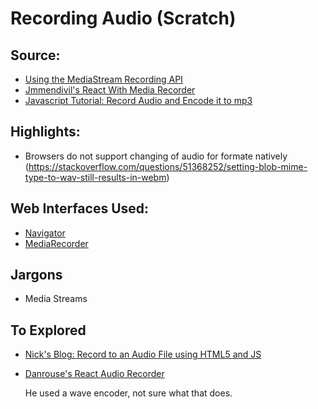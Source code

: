 # Recording Audio (Scratch)

## Source:
* [Using the MediaStream Recording API
](https://developer.mozilla.org/en-US/docs/Web/API/MediaStream_Recording_API/Using_the_MediaStream_Recording_API)
* [Jmmendivil's React With Media Recorder](https://github.com/jmmendivil/react-with-media-recorder/blob/master/src/WithMediaRecorder.js)
* [Javascript Tutorial: Record Audio and Encode it to mp3](https://medium.com/jeremy-gottfrieds-tech-blog/javascript-tutorial-record-audio-and-encode-it-to-mp3-2eedcd466e78)

## Highlights:
* Browsers do not support changing of audio for formate natively (https://stackoverflow.com/questions/51368252/setting-blob-mime-type-to-wav-still-results-in-webm)

## Web Interfaces Used:
* [Navigator](https://developer.mozilla.org/en-US/docs/Web/API/Navigator)
* [MediaRecorder](https://developer.mozilla.org/en-US/docs/Web/API/MediaRecorder)

## Jargons
* Media Streams

## To Explored
* [Nick's Blog: Record to an Audio File using HTML5 and JS ](https://air.ghost.io/recording-to-an-audio-file-using-html5-and-js/)
* [Danrouse's React Audio Recorder](https://github.com/danrouse/react-audio-recorder/blob/master/src/waveInterface.ts)
  
  He used a wave encoder, not sure what that does.